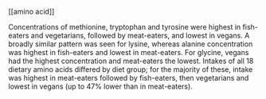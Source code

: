 [[amino acid]]

Concentrations of methionine, tryptophan and tyrosine were highest in fish-eaters and vegetarians, followed by meat-eaters, and lowest in vegans. A broadly similar pattern was seen for lysine, whereas alanine concentration was highest in fish-eaters and lowest in meat-eaters. For glycine, vegans had the highest concentration and meat-eaters the lowest. Intakes of all 18 dietary amino acids differed by diet group; for the majority of these, intake was highest in meat-eaters followed by fish-eaters, then vegetarians and lowest in vegans (up to 47% lower than in meat-eaters).